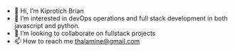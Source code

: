 - 👋 Hi, I’m Kiprotich Brian
- 👀 I’m interested in devOps operations and full stack development in both javascript and python.
- 💞️ I’m looking to collaborate on fullstack projects
- 📫 How to reach me [thalamine@gmail.com](thalamine@gmail.com)
